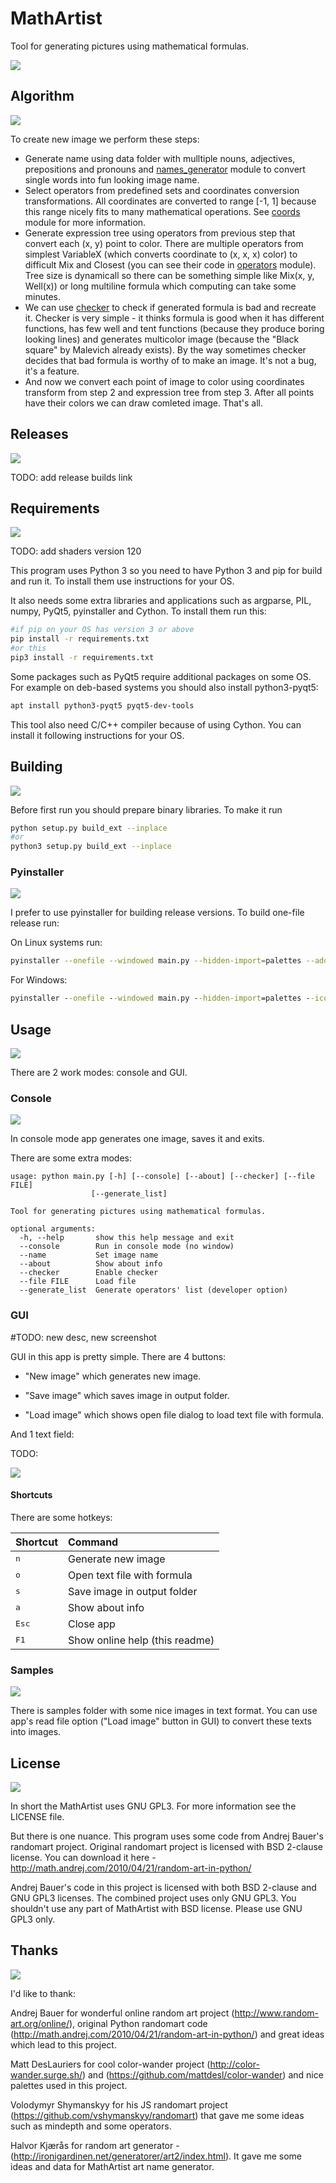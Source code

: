 # MathArtist

Tool for generating pictures using mathematical formulas.

![](images/example7.png)

## Algorithm

![](images/example6.png)

To create new image we perform these steps:

* Generate name using data folder with mulltiple nouns, adjectives, prepositions and pronouns and [names_generator](names_generator.py) module to convert single words into fun looking image name.
* Select operators from predefined sets and coordinates conversion transformations. All coordinates are converted to range [-1, 1] because this range nicely fits to many mathematical operations. See [coords](coords.py) module for more information.
* Generate expression tree using operators from previous step that convert each (x, y) point to color. There are multiple operators from simplest VariableX (which converts coordinate to (x, x, x) color) to difficult Mix and Closest (you can see their code in [operators](operators.pyx) module). Tree size is dynamicall so there can be something simple like Mix(x, y, Well(x)) or long multiline formula which computing can take some minutes.
* We can use [checker](checker.py) to check if generated formula is bad and recreate it. Checker is very simple - it thinks formula is good when it has different functions, has few well and tent functions (because they produce boring looking lines) and generates multicolor image (because the "Black square" by Malevich already exists). By the way sometimes checker decides that bad formula is worthy of to make an image. It's not a bug, it's a feature.
* And now we convert each point of image to color using coordinates transform from step 2 and expression tree from step 3. After all points have their colors we can draw comleted image. That's all.

## Releases

![](images/example5.png)

TODO: add release builds link

## Requirements

![](images/example1.png)

TODO: add shaders version 120

This program uses Python 3 so you need to have Python 3 and pip for build and run it. To install them use instructions for your OS.

It also needs some extra libraries and applications such as argparse, PIL, numpy, PyQt5, pyinstaller and Cython. To install them run this:

```bash
#if pip on your OS has version 3 or above
pip install -r requirements.txt
#or this
pip3 install -r requirements.txt
```

Some packages such as PyQt5 require additional packages on some OS. For example on deb-based systems you should also install python3-pyqt5:

``` bash
apt install python3-pyqt5 pyqt5-dev-tools
```

This tool also need C/C++ compiler because of using Cython. You can install it following instructions for your OS.

## Building

![](images/example2.png)

Before first run you should prepare binary libraries. To make it run

```bash
python setup.py build_ext --inplace
#or
python3 setup.py build_ext --inplace
```

### Pyinstaller

![](images/example3.png)

I prefer to use pyinstaller for building release versions. To build one-file release run:

On Linux systems run:
```bash
pyinstaller --onefile --windowed main.py --hidden-import=palettes --add-binary="/usr/lib64/libGL.so.1:lib" --icon=app.ico
```

For Windows:
```cmd
pyinstaller --onefile --windowed main.py --hidden-import=palettes --icon=app.ico
```

## Usage

![](images/example4.png)

There are 2 work modes: console and GUI.

### Console

![](images/example8.png)

In console mode app generates one image, saves it and exits.

There are some extra modes:

```
usage: python main.py [-h] [--console] [--about] [--checker] [--file FILE]
                  [--generate_list]

Tool for generating pictures using mathematical formulas.

optional arguments:
  -h, --help       show this help message and exit
  --console        Run in console mode (no window)
  --name           Set image name
  --about          Show about info
  --checker        Enable checker
  --file FILE      Load file
  --generate_list  Generate operators' list (developer option)
```

### GUI

#TODO: new desc, new screenshot

GUI in this app is pretty simple. There are 4 buttons: 

- "New image" which generates new image.

- "Save image" which saves image in output folder.

- "Load image" which shows open file dialog to load text file with formula.

And 1 text field:

TODO:

![](images/gui.png)

#### Shortcuts

There are some hotkeys:

| Shortcut         | Command      |
| :--------------- | :----------- |
| <kbd>n</kbd>     | Generate new image |
| <kbd>o</kbd>     | Open text file with formula |
| <kbd>s</kbd> | Save image in output folder |
| <kbd>a</kbd> | Show about info |
| <kbd>Esc</kbd>     | Close app |
| <kbd>F1</kbd>     | Show online help (this readme) |

### Samples

![](images/example10.png)

There is samples folder with some nice images in text format. You can use app's read file option ("Load image" button in GUI) to convert these texts into images.

## License

![](images/example11.png)

In short the MathArtist uses GNU GPL3. For more information see the LICENSE file.

But there is one nuance. This program uses some code from Andrej Bauer's randomart project. Original randomart project is licensed with BSD 2-clause license. You can download it here - http://math.andrej.com/2010/04/21/random-art-in-python/

Andrej Bauer's code in this project is licensed with both BSD 2-clause and GNU GPL3 licenses. The combined project uses only GNU GPL3. You shouldn't use any part of MathArtist with BSD license. Please use GNU GPL3 only.

## Thanks

![](images/example12.png)

I'd like to thank:

Andrej Bauer for wonderful online random art project (http://www.random-art.org/online/), original Python randomart code (http://math.andrej.com/2010/04/21/random-art-in-python/) and great ideas which lead to this project.

Matt DesLauriers for cool color-wander project (http://color-wander.surge.sh/) and (https://github.com/mattdesl/color-wander) and nice palettes used in this project.

Volodymyr Shymanskyy for his JS randomart project (https://github.com/vshymanskyy/randomart) that gave me some ideas such as mindepth and some operators.

Halvor Kjærås for random art generator - (http://ironigardinen.net/generatorer/art2/index.html). It gave me some ideas and data for MathArtist art name generator.
